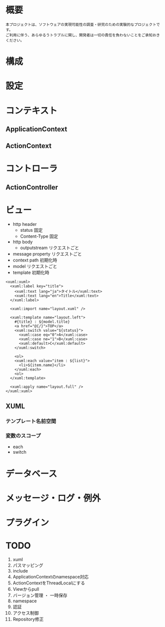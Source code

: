 # 概要

```
本プロジェクトは、ソフトウェアの実現可能性の調査・研究のための実験的なプロジェクトです。
ご利用に伴う、あらゆるうトラブルに関し、開発者は一切の責任を負わないことをご承知おきください。
```

# 構成
# 設定
# コンテキスト
## ApplicationContext
## ActionContext
# コントローラ
## ActionController
# ビュー
* http header
  * status          固定
  * Content-Type    固定	
* http body
  * outputstream    リクエストごと
* message property	リクエストごと
* context path		初期化時
* model				リクエストごと
* template			初期化時

```
<xuml:xuml>
  <xuml:label key="title">
    <xuml:text lang="ja">タイトル</xuml:text>
    <xuml:text lang="en">Title</xuml:text>
  </xuml:label>

  <xuml:import name="layout.xuml" />

  <xuml:template name="layout.left">
    #{title} : ${model.title}
    <a href="@{/}">TOP</a>
    <xuml:switch value="${status}">
      <xuml:case eq="0">A</xuml:case>
      <xuml:case ne="1">B</xuml:case>
      <xuml:default>C</xuml:default>
    </xuml:switch>

    <ol>
    <xuml:each value="item : ${list}">
      <li>${item.name}</li>
    </xuml:each>
    <ol>
  </xuml:template>

  <xuml:apply name="layout.full" />
</xuml:xuml>
```

## XUML
### テンプレート名前空間
### 変数のスコープ
* each
* switch

# データベース
# メッセージ・ログ・例外
# プラグイン

# TODO

1. xuml
1. パスマッピング
1. include
1. ApplicationContextのnamespace対応
1. ActionContextをThreadLocalにする
1. Viewからpull
1. バージョン管理 ・ 一時保存
1. namespace
1. 認証
1. アクセス制御
1. Repository修正

